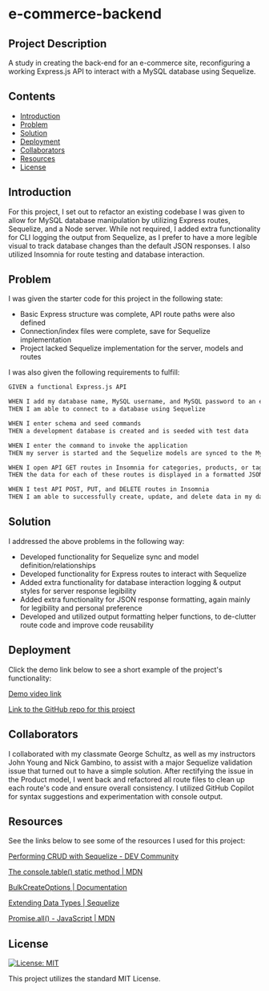 # e-commerce-backend

## Project Description

A study in creating the back-end for an e-commerce site, reconfiguring a working Express.js API to interact with a MySQL database using Sequelize.

## Contents

- [Introduction](#introduction)
- [Problem](#problem)
- [Solution](#solution)
- [Deployment](#deployment)
- [Collaborators](#collaborators)
- [Resources](#resources)
- [License](#License)

## Introduction

For this project, I set out to refactor an existing codebase I was given to allow for MySQL database manipulation by utilizing Express routes, Sequelize, and a Node server. While not required, I added extra functionality for CLI logging the output from Sequelize, as I prefer to have a more legible visual to track database changes than the default JSON responses. I also utilized Insomnia for route testing and database interaction.

## Problem

I was given the starter code for this project in the following state:

- Basic Express structure was complete, API route paths were also defined
- Connection/index files were complete, save for Sequelize implementation
- Project lacked Sequelize implementation for the server, models and routes

I was also given the following requirements to fulfill:

```md
GIVEN a functional Express.js API

WHEN I add my database name, MySQL username, and MySQL password to an environment variable file
THEN I am able to connect to a database using Sequelize

WHEN I enter schema and seed commands
THEN a development database is created and is seeded with test data

WHEN I enter the command to invoke the application
THEN my server is started and the Sequelize models are synced to the MySQL database

WHEN I open API GET routes in Insomnia for categories, products, or tags
THEN the data for each of these routes is displayed in a formatted JSON

WHEN I test API POST, PUT, and DELETE routes in Insomnia
THEN I am able to successfully create, update, and delete data in my database
```

## Solution

I addressed the above problems in the following way:

- Developed functionality for Sequelize sync and model definition/relationships
- Developed functionality for Express routes to interact with Sequelize
- Added extra functionality for database interaction logging & output styles for server response legibility
- Added extra functionality for JSON response formatting, again mainly for legibility and personal preference
- Developed and utilized output formatting helper functions, to de-clutter route code and improve code reusability

## Deployment

Click the demo link below to see a short example of the project's functionality:

[Demo video link](#)

[Link to the GitHub repo for this project](https://github.com/Aoliva96/e-commerce-backend)

## Collaborators

I collaborated with my classmate George Schultz, as well as my instructors John Young and Nick Gambino, to assist with a major Sequelize validation issue that turned out to have a simple solution. After rectifying the issue in the Product model, I went back and refactored all route files to clean up each route's code and ensure overall consistency. I utilized GitHub Copilot for syntax suggestions and experimentation with console output.

## Resources

See the links below to see some of the resources I used for this project:

[Performing CRUD with Sequelize - DEV Community](https://dev.to/nedsoft/performing-crud-with-sequelize-29cf)

[The console.table() static method | MDN](https://developer.mozilla.org/en-US/docs/Web/API/console/table_static)

[BulkCreateOptions | Documentation](https://sequelize.org/api/v7/interfaces/_sequelize_core.index.bulkcreateoptions)

[Extending Data Types | Sequelize](https://sequelize.org/docs/v6/other-topics/extending-data-types/)

[Promise.all() - JavaScript | MDN](https://developer.mozilla.org/en-US/docs/Web/JavaScript/Reference/Global_Objects/Promise/all)

## License

[![License: MIT](https://img.shields.io/badge/License-MIT-yellow.svg)](https://opensource.org/licenses/MIT)

This project utilizes the standard MIT License.

